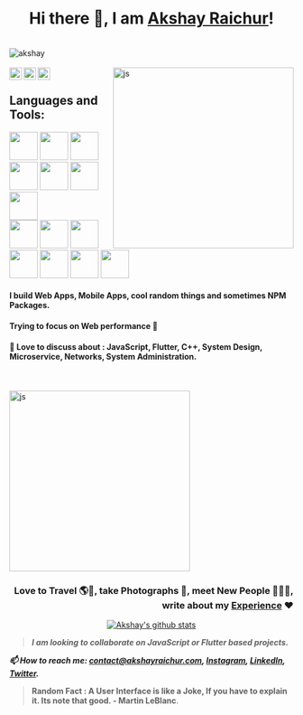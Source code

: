 <h1 align="center">Hi there 👋, I am <a href="https://akshayraichur.com">Akshay Raichur</a>!</h1>


<br/>
<div align="left"> <img src="https://komarev.com/ghpvc/?username=akshayraichur&label=Views&color=blue&style=plastic" alt="akshay" /> </div>
<br/>
<img align="right" alt="js" src="http://static.akshayraichur.com/images/os.gif" width="320px" />
<a href="https://twitter.com/Akshayvraichur">
  <img align="left" alt="Akshay's Twitter" width="22px" src="https://cdn.jsdelivr.net/npm/simple-icons@v3/icons/twitter.svg" />
</a>
<a href="https://linkedin.com/in/akshay-raichur">
  <img align="left" alt="Akshay's Linkdein" width="22px" src="https://cdn.jsdelivr.net/npm/simple-icons@v3/icons/linkedin.svg" />
</a>
<a href="https://instagram.com/akshay.raichur/">
  <img align="left" alt="Akshay's Instagram" width="22px" src="https://cdn.jsdelivr.net/npm/simple-icons@v3/icons/instagram.svg" />
</a>

<br/>

<h2 align="left"> Languages and Tools: </h2>
<span>
<img src="https://img.icons8.com/color/48/000000/nodejs.png" width="50px" />
<img src="https://img.icons8.com/color/48/000000/javascript.png" width="50px"/>
<img src="https://img.icons8.com/plasticine/100/000000/react.png" width="50px"/>
  <img src="https://img.icons8.com/color/48/000000/typescript.png" width="50px"/>
<img src="https://img.icons8.com/color/48/000000/flutter.png" width="50px"/>
<img src="https://img.icons8.com/color/48/000000/c-plus-plus-logo.png" width="50px"/>
<img src="https://img.icons8.com/color/48/000000/python.png" width="50px"/>
</span>

<br/>

<span>
  <img src="https://img.icons8.com/plasticine/100/000000/final-cut-pro-x.png" width="50px"/>
  <img src="https://img.icons8.com/fluent/48/000000/adobe-xd.png" width="50px"/>
  <img src="https://img.icons8.com/fluent/48/000000/adobe-lightroom.png" width="50px"/>
  <img src="https://img.icons8.com/color/48/000000/adobe-illustrator.png" width="50px"/>
  <img src="https://img.icons8.com/fluent/48/000000/adobe-photoshop.png" width="50px"/>
  <img src="https://img.icons8.com/windows/32/000000/figma.png" width="50px"/>
  <img src="https://img.icons8.com/fluent/48/000000/visual-studio-code-2019.png" width="50px"/>
</span>


#### I build Web Apps, Mobile Apps, cool random things and sometimes NPM Packages. 
#### Trying to focus on Web performance 🚀
#### 💬 Love to discuss about : JavaScript, Flutter, C++, System Design, Microservice, Networks, System Administration. 

<br/>
<br/>


<div align="left"> <img alt="js" src="http://static.akshayraichur.com/images/nomad.gif" width="320px" /> </div>
<div align="right">
  
  ### Love to Travel 🌎🛫, take Photographs 📸, meet New People 💁🏻‍♂️, write about my [Experience](https://blog.akshayraichur.com) ❤️

</div>





<div align="center">
  <a href="https://github.com/akshayraichur">
  <img align="center" src="https://github-readme-stats.vercel.app/api?username=akshayraichur&show_icons=true&theme=dark&line_height=27" alt="Akshay's github stats"/>
</a>
</div>



> ***I am looking to collaborate on JavaScript or Flutter based projects.***

***📫 How to reach me: <contact@akshayraichur.com>, [Instagram](https://instagram.com/akshay.raichur), [LinkedIn](https://www.linkedin.com/in/akshay-raichur), [Twitter](https://twitter.com/Akshayvraichur).***

> **Random Fact : A User Interface is like a Joke, If you have to explain it. Its note that good. - Martin LeBlanc**.

<!--
**akshayraichur/akshayraichur** is a ✨ _special_ ✨ repository because its `README.md` (this file) appears on your GitHub profile.

Here are some ideas to get you started:

- 🔭 I’m currently working on ...
- 🌱 I’m currently learning ...
- 👯 I’m looking to collaborate on ...
- 🤔 I’m looking for help with ...
- 💬 Ask me about ...
- 📫 How to reach me: ...
- 😄 Pronouns: ...
- ⚡ Fun fact: ...
-->
